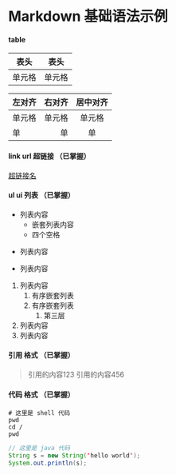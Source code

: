 # Markdown 基础语法示例

#### table

|  表头   | 表头  |
|  ----  | ----  |
| 单元格  | 单元格 |


| 左对齐 | 右对齐 | 居中对齐 |
| :-| --: | :---: |
| 单元格 | 单元格 | 单元格 |
| 单 | 单 | 单 |

#### link url 超链接 （已掌握）

[超链接名](超链接地址 "超链接title")

#### ul ui 列表 （已掌握）

- 列表内容
    - 嵌套列表内容
    - 四个空格
+ 列表内容
* 列表内容

1. 列表内容
    1. 有序嵌套列表
    2. 有序嵌套列表
        1. 第三层 
2. 列表内容
3. 列表内容

#### 引用 格式 （已掌握）

> 引用的内容123
> 引用的内容456

#### 代码 格式 （已掌握）

```shell
# 这里是 shell 代码
pwd
cd /
pwd
```

```java
// 这里是 java 代码
String s = new String('hello world');
System.out.println(s);
```

